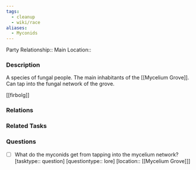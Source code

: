 ```yaml
---
tags:
  - cleanup
  - wiki/race
aliases:
  - Myconids
---
```


Party Relationship:: 
Main Location:: 

### Description

A species of fungal people. The main inhabitants of the [[Mycelium Grove]]. Can tap into the fungal network of the grove.

[[firbolg]] 

### Relations




### Related Tasks


### Questions

- [ ] What do the myconids get from tapping into the mycelium network? [tasktype:: question] [questiontype:: lore] [location:: [[Mycelium Grove]]]